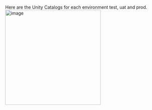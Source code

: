 Here are the Unity Catalogs for each environment test, uat and prod. 
<img width="304" alt="image" src="https://github.com/user-attachments/assets/76f4d2cc-9a99-4fd1-a9a0-75e88f610e9c" />
